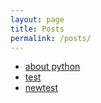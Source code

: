 ```yaml
---
layout: page
title: Posts
permalink: /posts/
---
```


- [about python](_posts/2024-07-25-aboutpython.md)
- [test](_posts/2024-07-25-test.md)
- [newtest](files/newposttest.md)
